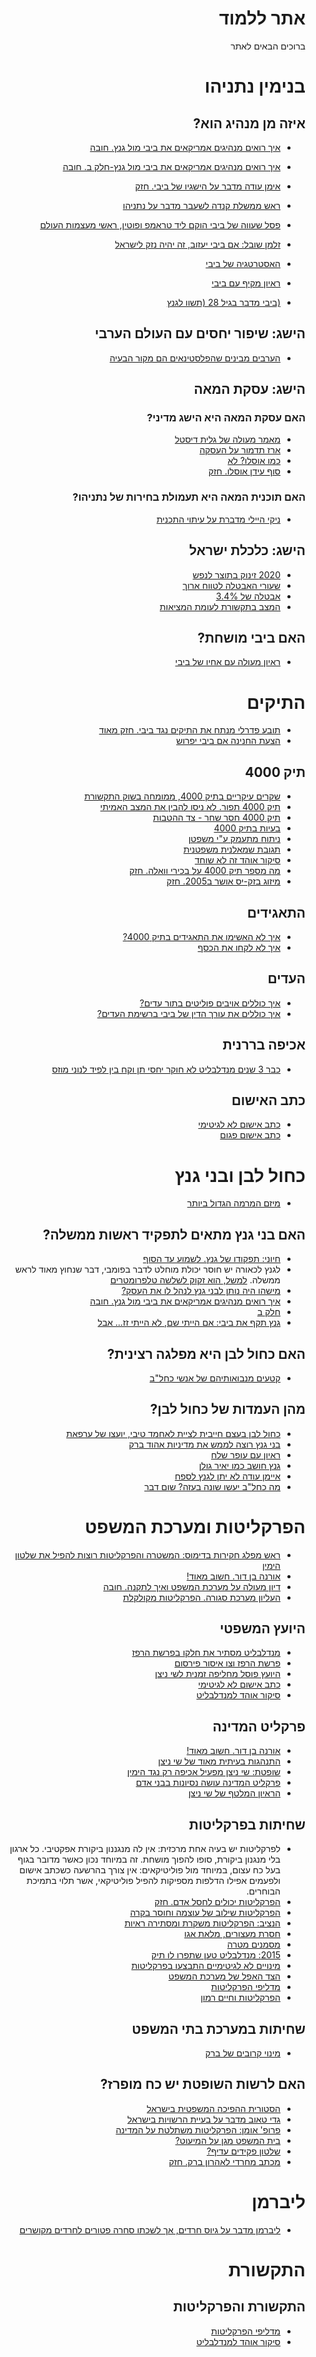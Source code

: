 <div dir="rtl" markdown="1">

# אתר ללמוד

ברוכים הבאים לאתר

# בנימין נתניהו

## איזה מן מנהיג הוא?

* [איך רואים מנהיגים אמריקאים את ביבי מול גנץ. חובה](https://twitter.com/MiriBarbi/status/1223620835153514496?s=20)
* [איך רואים מנהיגים אמריקאים את ביבי מול גנץ-חלק ב. חובה](https://twitter.com/MiriBarbi/status/1223621025105137664?s=20)
* [אימן עודה מדבר על הישגיו של ביבי. חזק](https://www.youtube.com/watch?v=fa5-jmHtBCM)

* [ראש ממשלת קנדה לשעבר מדבר על נתניהו](https://twitter.com/Lidar_Yarin/status/1220808197730074626?s=20)
* [פסל שעווה של ביבי הוקם ליד טראמפ ופוטין, ראשי מעצמות העולם](https://twitter.com/mohsaud08/status/1221805017172271104?s=20)
* [זלמן שובל: אם ביבי יעזוב, זה יהיה נזק לישראל](https://www.facebook.com/permalink.php?story_fbid=2264143550552173&id=100008696496760)
* [האסטרטגיה של ביבי](https://www.israelhayom.co.il/opinion/729247)
* [ראיון מקיף עם ביבי](https://www.facebook.com/watch/?ref=saved&v=487870205459997)
* [(ביבי מדבר בגיל 28 (תשוו לגנץ](https://www.youtube.com/watch?v=YQx3XMkiVbg)

## הישג: שיפור יחסים עם העולם הערבי

* [הערבים מבינים שהפלסטינאים הם מקור הבעיה](https://twitter.com/ManaOfir/status/1223225888961187840)

## הישג: עסקת המאה

### האם עסקת המאה היא הישג מדיני?

* [מאמר מעולה של גלית דיסטל](https://www.facebook.com/galit.distalatbaryan/posts/2523752181085960)
* [ארז תדמור על העסקה](https://www.facebook.com/erez.tadmor.9/posts/10156773614312109)
* [כמו אוסלו? לא](https://www.facebook.com/photo.php?fbid=10158228628654916&set=a.10150472035429916&type=3)
* [סוף עידן אוסלו. חזק](https://www.israelhayom.co.il/opinion/729199)

### האם תוכנית המאה היא תעמולת בחירות של נתניהו?
    
* [ניקי היילי מדברת על עיתוי התכנית](https://twitter.com/MiriBarbi/status/1221472092417396738?s=20)

## הישג: כלכלת ישראל

* [2020 זינוק בתוצר לנפש](https://www.gplanet.co.il/%d7%a1%d7%95%d7%93-%d7%94%d7%97%d7%93%d7%a8%d7%99%d7%9d-2020-%d7%99%d7%a9%d7%a8%d7%90%d7%9c-%d7%9e%d7%96%d7%a0%d7%a7%d7%aa-%d7%9c%d7%92%d7%91%d7%94%d7%99%d7%9d-%d7%97%d7%93%d7%a9%d7%99%d7%9d-%d7%95/)
* [שעורי האבטלה לטווח ארוך](https://twitter.com/LiberalRiWo/status/1221487495386488832?s=20)
* [אבטלה של 3.4%](https://www.globes.co.il/news/article.aspx?did=1001316761)
* [המצב בתקשורת לעומת המציאות](https://www.facebook.com/watch/?v=2312068642231275)


## האם ביבי מושחת?

* [ראיון מעולה עם אחיו של ביבי](https://www.israelhayom.co.il/article/721005?fbclid=IwAR1RnOgNo2kTV-RB6Ld5yThj0febm6Vb3lJF-6yjULFwxniel_2b7g6j2lQ)

# התיקים

* [תובע פדרלי מנתח את התיקים נגד ביבי. חזק מאוד](https://www.0404.co.il/?p=517590)
* [הצעת החנינה אם ביבי יפרוש](https://www.facebook.com/permalink.php?story_fbid=2219486451684550&id=100008696496760)

## תיק 4000

* [שקרים עיקריים בתיק 4000, ממומחה בשוק התקשורת](https://www.facebook.com/permalink.php?story_fbid=2210744375892091&id=100008696496760)
* [תיק 4000 תפור. לא ניסו להבין את המצב האמיתי](https://www.telecomnews.co.il/%D7%A1%D7%95%D7%93%D7%95%D7%AA-%D7%95%D7%A9%D7%A7%D7%A8%D7%99%D7%9D-%D7%91%D7%A4%D7%A8%D7%A7%D7%9C%D7%99%D7%98%D7%95%D7%AA-%D7%95%D7%94%D7%99%D7%95%D7%A2%D7%9E-%D7%A9-%D7%9E%D7%99-%D7%94%D7%99%D7%94-%D7%91-%D7%A0%D7%99%D7%92%D7%95%D7%93-%D7%A2%D7%A0%D7%99%D7%99%D7%A0%D7%99%D7%9D-%D7%91%D7%AA%D7%99%D7%A7-4000.html)
* [תיק 4000 חסר שחר - צד ההטבות](https://www.facebook.com/bookfaceaddress/posts/10221178526835767)
* [בעיות בתיק 4000](https://www.facebook.com/galit.distalatbaryan/posts/2410553992405780)
* [ניתוח מתעמק ע"י משפטן](https://borrer.co.il/article/?fbclid=IwAR3_CPlA-J84UmJQnXIDRUVJYSOpaVYr2DrGMoFFgrfMZbR47FROWBriLGM)
* [תגובת שמאלנית משפטנית](https://www.facebook.com/galgura/posts/2474931346111707)
* [סיקור אוהד זה לא שוחד](https://www.globes.co.il/news/article.aspx?did=1001307983#utm_source=RSS)
* [מה מספר תיק 4000 על בכירי וואלה. חזק](https://www.makorrishon.co.il/magazine/dyukan/187123/)
* [מיזוג בזק-יס אושר ב2005. חזק](https://www.youtube.com/watch?v=NXHpfWMzQ20)

## התאגידים

* [איך לא האשימו את התאגידים בתיק 4000?](https://www.youtube.com/watch?v=n1HG0dKhK20&fbclid=IwAR3V1WhFxQLL8NMvuv-wB8TqO5UpLxch_7Yu9CjFg4ceOmwJeLAGGqbCyaE)
* [איך לא לקחו את הכסף](https://www.facebook.com/TalOr314/posts/2349165085394790)

## העדים
* [איך כוללים אויבים פוליטים בתור עדים?](https://www.facebook.com/permalink.php?story_fbid=2217751151858080&id=100008696496760)
* [איך כוללים את עורך הדין של ביבי ברשימת העדים?](https://www.facebook.com/permalink.php?story_fbid=2217550305211498&id=100008696496760)

## אכיפה בררנית
* [כבר 3 שנים מנדלבליט לא חוקר יחסי תן וקח בין לפיד לנוני מוזס](https://twitter.com/SarcasmusAngel/status/1223681688338866176?s=20)

## כתב האישום
* [כתב אישום לא לגיטימי](https://twitter.com/GadiTaub1/status/1223125369487810560)
* [כתב אישום פגום](https://www.news1.co.il/Archive/0026-D-138966-00.html)

# כחול לבן ובני גנץ

* [מיזם המרמה הגדול ביותר](https://www.maariv.co.il/journalists/Article-721410)

## האם בני גנץ מתאים לתפקיד ראשות ממשלה?
    
* [חיוני: תפקודו של גנץ. לשמוע עד הסוף](https://www.facebook.com/GaleyIsrael/videos/369660013721104/)
* לגנץ לכאורה יש חוסר יכולת מוחלט לדבר בפומבי, דבר שנחוץ מאוד לראש ממשלה.
[למשל, הוא זקוק לשלשה טלפרומטרים](https://twitter.com/nachi_z9/status/1221154666085539840?s=20)
* [מישהו היה נותן לבני גנץ לנהל לו את העסק?](https://www.0404.co.il/?p=530141&fbclid=IwAR0K4p4gv9veqg1yBstEYXCx9dy-EG3nbmosP_qlEcJHCcmuT6aYNtqH2HY)
* [איך רואים מנהיגים אמריקאים את ביבי מול גנץ. חובה](https://twitter.com/MiriBarbi/status/1223620835153514496?s=20)
* [חלק ב](https://twitter.com/MiriBarbi/status/1223621025105137664?s=20)
* [גנץ תקף את ביבי: אם הייתי שם, לא הייתי זז... אבל](https://twitter.com/mcl_bgn/status/1223739920268787712?s=20)

## האם כחול לבן היא מפלגה רצינית?

* [קטעים מנבואותיהם של אנשי כחל"ב](https://www.facebook.com/watch/?v=553520195237470)

## מהן העמדות של כחול לבן?

* [כחול לבן בעצם חייבית לציית לאחמד טיבי, יועצו של ערפאת](https://twitter.com/netanyahu/status/1216723202682105857)
* [בני גנץ רוצה לממש את מדיניות אהוד ברק](https://twitter.com/GuyCamelmacher/status/1220095015134879753)
* [ראיון עם עופר שלח](https://www.facebook.com/erez.tadmor.9/videos/10156651415852109/)
* [גנץ חושב כמו יאיר גולן](https://twitter.com/mcl_bgn/status/1223739920268787712?s=20)
* [איימן עודה לא יתן לגנץ לספח](https://twitter.com/AmalyaDuek/status/1223557201169731584)
* [מה כחל"ב יעשו שונה בעזה? שום דבר](https://twitter.com/amit_segal/status/1224314763154460672?s=20)

# הפרקליטות ומערכת המשפט

* [ראש מפלג חקירות בדימוס: המשטרה והפרקליטות רוצות להפיל את שלטון הימין](https://mida.org.il/2017/08/08/%D7%A8%D7%90%D7%A9-%D7%9E%D7%A4%D7%9C%D7%92-%D7%97%D7%A7%D7%99%D7%A8%D7%95%D7%AA-%D7%91%D7%93%D7%99%D7%9E%D7%95%D7%A1-%D7%94%D7%9E%D7%A9%D7%98%D7%A8%D7%94-%D7%95%D7%94%D7%A4%D7%A8%D7%A7%D7%9C%D7%99/?fbclid=IwAR0lSK2aGMn4-rm-qxtLkeBO4MI7m_BZQGj2WFM4mmiNO_2KXti0eTFGbxQ)
* [אורנה בן דור. חשוב מאוד!](https://www.youtube.com/watch?time_continue=27&v=mBq89GBHs5g&feature=emb_logo)
* [דיון מעולה על מערכת המשפט ואיך לתקנה. חובה](https://www.facebook.com/tzir60/videos/2584201028572385/)
* [העליון מערכת סגורה. הפרקליטות מקולקלת](https://www.zman.co.il/76890/)

## היועץ המשפטי

* [מנדלבליט מסתיר את חלקו בפרשת הרפז](https://www.facebook.com/permalink.php?story_fbid=2237202836579578&id=100008696496760)
* [פרשת הרפז וצו איסור פירסום](https://www.facebook.com/TalOr314/posts/2354275401550425)
* [היועץ פוסל מחליפה זמנית לשי ניצן](https://www.facebook.com/kinneret.barashi/posts/10221707975355086)
* [כתב אישום לא לגיטימי](https://twitter.com/GadiTaub1/status/1223125369487810560)
* [סיקור אוהד למנדלבליט](https://www.facebook.com/permalink.php?story_fbid=2221733214793207&id=100008696496760)

## פרקליט המדינה

* [אורנה בן דור. חשוב מאוד!](https://www.youtube.com/watch?time_continue=27&v=mBq89GBHs5g&feature=emb_logo)
* [התנהגות בעיתית מאוד של שי ניצן](https://www.maariv.co.il/journalists/Article-731024)
* [שופטת: שי ניצן מפעיל אכיפה רק נגד הימין](https://www.makorrishon.co.il/nrg/online/1/ART2/621/116.html)
* [פרקליט המדינה עושה נסיונות בבני אדם](https://www.xn--7dbl2a.com/2019/07/26/%D7%91%D7%95%D7%A2%D7%96-%D7%A1%D7%A0%D7%92%D7%A8%D7%95-%D7%A4%D7%A8%D7%A7%D7%9C%D7%99%D7%98-%D7%94%D7%9E%D7%93%D7%99%D7%A0%D7%94-%D7%A2%D7%95%D7%A9%D7%94-%D7%A0%D7%99/?fbclid=IwAR1c7yQT68qgK9U8s57lElAu8pkzAU_Uv2Lw1NwytCvSsGfRow3eEt8ts2Q#sthash.32SIu07e.D3bXD96f.dpbs)
* [הראיון המלטף של שי ניצן](https://www.facebook.com/permalink.php?story_fbid=2227556317544230&id=100008696496760)

## שחיתות בפרקליטות

* לפרקליטות יש בעיה אחת מרכזית: אין לה מנגננון ביקורת אפקטיבי.
כל ארגון בלי מנגנון ביקורת, סופו להפוך מושחת.
זה במיוחד נכון כאשר מדובר בגוף בעל כח עצום, במיוחד מול פוליטיקאים:
אין צורך בהרשעה כשכתב אישום ולפעמים אפילו הדלפות מספיקות להפיל פוליטיקאי,
אשר תלוי בתמיכת הבוחרים.
* [הפרקליטות יכולים לחסל אדם. חזק](https://www.facebook.com/shuki.mishol/videos/10221105933782359/)
* [הפרקליטות שילוב של עוצמה וחוסר בקרה](https://www.maariv.co.il/journalists/Article-732356?fbclid=IwAR1_2r1KcOBL_sOyDvm5R0bQ7sCXq5v1-LPI6SkUNoQjl6L_pyzZWjqO8-A)
* [הנציב: הפרקליטות משקרת ומסתירה ראיות](https://www.globes.co.il/news/article.aspx?did=1001279192)
* [חסרת מעצורים, מלאת אגו](https://www.globes.co.il/news/article.aspx?did=1000583856)
* [מסמנים מטרה](https://www.facebook.com/avi.weissmsc/posts/10158099336785312)
* [2015: מנדלבליט טען שתפרו לו תיק](https://www.maariv.co.il/news/law/Article-691524)
* [מינויים לא לגיטימיים התבצעו בפרקליטות](https://www.facebook.com/permalink.php?story_fbid=2240866776213184&id=100008696496760)
* [הצד האפל של מערכת המשפט](https://www.facebook.com/danny.hendler/posts/10157923390242888)
* [מדליפי הפרקליטות](https://www.facebook.com/permalink.php?story_fbid=2221733214793207&id=100008696496760)
* [הפרקליטות וחיים רמון](https://www.facebook.com/bar.shlush.1/posts/3451261461580586)

## שחיתות במערכת בתי המשפט

* [מינוי קרובים של ברק](https://www.facebook.com/permalink.php?story_fbid=2219134361719759&id=100008696496760)

## האם לרשות השופטת יש כח מופרז?

* [הסטורית ההפיכה המשפטית בישראל](https://www.facebook.com/bookfaceaddress/posts/10221337580932020)
* [גדי טאוב מדבר על בעיית הרשויות בישראל](https://www.facebook.com/watch/?v=500227153943077)
* [פרופ' אומן: הפרקליטות משתלטת על המדינה](https://www.israelhayom.co.il/article/712971?fbclid=IwAR3160t8J96WXXAEmZTsz-KLXNvFSO_8uwoMeB-j3bFqKVXeQaMKjgQ7s2s)
* [בית המשפט מגן על המיעוט?](https://www.facebook.com/bookfaceaddress/posts/10221285775596919)
* [שלטון פקידים עדיף?](https://www.facebook.com/adi.benhur.35/posts/533133647526921)
* [מכתב מחרדי לאהרון ברק. חזק](https://www.facebook.com/simcha.rothman/posts/10157705995869709)

# ליברמן

* [ליברמן מדבר על גיוס חרדים, אך לשכתו סחרה פטורים לחרדים מקושרים](https://twitter.com/AronRabino1/status/1224196700144918529)

# התקשורת

## התקשורת והפרקליטות

* [מדליפי הפרקליטות](https://www.facebook.com/permalink.php?story_fbid=2221733214793207&id=100008696496760)
* [סיקור אוהד למנדלבליט](https://www.facebook.com/permalink.php?story_fbid=2221733214793207&id=100008696496760)

</div>
